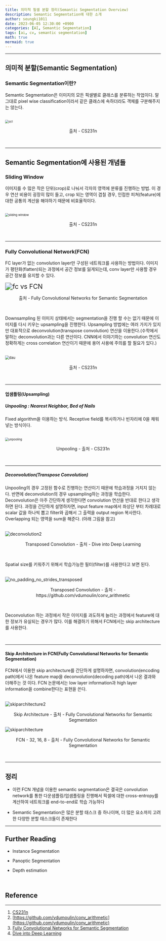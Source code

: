 ```yaml
---
title: 의미적 필셀 분할 정리(Semantic Segmentation Overview)
description: Semantic Segmentation에 대한 소개
author: seungki1011
date: 2023-06-05 12:30:00 +0900
categories: [AI, Semantic Segmentation]
tags: [ai, cv, semantic segmentation]
math: true
mermaid: true
---
```

---
## 의미적 분할(Semantic Segmentation)
### Semantic Segmentation이란?
Semantic Segmentation은 이미지의 모든 픽셀별로 클래스를 분류하는 작업이다. 말 그대로 pixel wise classification이라서 같은 클래스에 속하더라도 객체를 구분해주지는 않는다.

<br>

<img src="../post_images/2023-06-05-semantic_segmentation/ss1.png" alt="ss1" style="zoom:67%;" class="center-image" />

<p align="center">출처 - CS231n </p>

<br>

---

## Semantic Segmentation에 사용된 개념들

### Sliding Window

이미지를 수 많은 작은 단위(crop)로 나눠서 각자의 영역에 분류를 진행하는 방법. 이 경우 연산 비용이 굉장히 많이 들고, crop 되는 영역이 겹칠 경우, 인접한 피쳐(feature)에 대한 공통의 계산을 해야하기 때문에 비효율적이다.

<br>

<img src="../post_images/2023-06-05-semantic_segmentation/slidingwindow.png" alt="sliding window" style="zoom:67%;" class="center-image"/>

<p align="center">출처 - CS231n </p>

<br>

---

### Fully Convolutional Network(FCN)

FC layer가 없는 convolution layer만 구성된 네트워크를 사용하는 방법이다. 이미지가 평탄화(flatten)되는 과정에서 공간 정보를 잃게되는데, conv layer만 사용할 경우 공간 정보를 유지할 수 있다.



<img src="../post_images/2023-06-05-semantic_segmentation/fc_vs_FCN.PNG" alt="fc vs FCN" style="zoom:150%;" class="center-image"/>

<p align="center">출처 - Fully Convolutional Networks for Semantic Segmentation </p>

<br>

Downsampling 된 이미지 상태에서는 segmentation을 진행 할 수는 없기 때문에 이미지를 다시 키우는 upsampling을 진행한다. Upsampling 방법에는 여러 가지가 있지만 대표적으로 deconvolution(transpose convolution) 연산을 이용한다.(수학에서 말하는 deconvolution과는 다른 연산이다. CNN에서 이야기하는 convolution 연산도 정확하게는 cross correlation 연산이기 때문에 용어 사용에 주의를 할 필요가 있다.) 

<br>

<img src="../post_images/2023-06-05-semantic_segmentation/downupsample.png" alt="dau" style="zoom:80%;" class="center-image"/>

<p align="center">출처 - CS231n </p>

<br>

---

#### 업샘플링(Upsampling)

##### Unpooling : Nearest Neighbor, Bed of Nails

Fixed algorithm을 이용하는 방식. Receptive field를 복사하거나 빈자리에 0을 채워 넣는 방식이다.

<br>

<img src="../post_images/2023-06-05-semantic_segmentation/unpooling.png" alt="unpooling" style="zoom:67%;" class="center-image"/>

<p align="center">Unpooling - 출처 - CS231n </p>

<br>

---

##### Deconvolution(Transpose Convolution)

Unpooling의 경우 고정된 함수로 진행하는 연산이기 때문에 학습과정을 거치지 않는다. 반면에 deconvolution의 경우 upsampling하는 과정을 학습한다. Deconvolution은 아주 간단하게 생각한다면 convolution 연산을 반대로 한다고 생각하면 된다. 과정을 간단하게 설명하자면, input feature map에서 좌상단 부터 차례대로 scalar 값을 하나씩 뽑고 filter와 곱해서 그 출력을 output region 복사한다. Overlapping 되는 영역을 sum을 해준다. (아래 그림을 참고)

<br>

<img src="../post_images/2023-06-05-semantic_segmentation/deconvolution2.PNG" alt="deconvolution2" style="zoom:100%;" class="center-image"/>

<p align="center">Transposed Convolution - 출처 - Dive into Deep Learning </p>

<br>

Spatial size를 키워주기 위해서 학습가능한 필터(filter)를 사용한다고 보면 된다.

<br>

<img src="../post_images/2023-06-05-semantic_segmentation/nopaddingnostride.gif" alt="no_padding_no_strides_transposed" style="zoom:100%;" class="center-image"/>

<p align="center">Transposed Convolution - 출처 - https://github.com/vdumoulin/conv_arithmetic </p>

<br>	

Deconvolution 하는 과정에서 작은 이미지를 과도하게 늘리는 과정에서 feature에 대한 정보가 유실되는 경우가 많다. 이를 해결하기 위해서 FCN에서는 skip architecture를 사용한다.

<br>

---

#### Skip Architecture in FCN(Fully Convolutional Networks for Semantic Segmentation)

FCN에서 이용한 skip architecture를 간단하게 설명하자면, convolution(encoding path)에서 나온 feature map을 deconvolution(decoding path)에서 나온 결과와 더해주는 것 이다. FCN 논문에서는 low layer information과 high layer information을 combine한다는 표현을 쓴다.

<br>

<img src="../post_images/2023-06-05-semantic_segmentation/skiparchitecture2.PNG" alt="skiparchitecture2" style="zoom:100%;" class="center-image"/>

<p align="center">Skip Architecture - 출처 - Fully Convolutional Networks for Semantic Segmentation </p>



<img src="../post_images/2023-06-05-semantic_segmentation/skiparchitecture.PNG" alt="skiparchitecture" style="zoom:100%;" class="center-image"/>

<p align="center">FCN - 32, 16, 8 - 출처 - Fully Convolutional Networks for Semantic Segmentation </p>

<br>

---

## 정리

* 이런 FCN 개념을 이용한 semantic segmentation은 결국은 convolution network를 통한 다운샘플링/업샘플링을 진행해서 픽셀에 대한 cross-entropy를 계산하여 네트워크를 end-to-end로 학습 가능하다

* Semantic Segmentation은 많은 분할 태스크 중 하나이며, 더 많은 요소까지 고려한 다양한 분할 태스크들이 존재한다

---

## Further Reading

* Instance Segmentation

* Panoptic Segmentation

* Depth estimation

<br>

## Reference

---

1. [CS231n](https://www.youtube.com/watch?v=vT1JzLTH4G4&list=PLC1qU-LWwrF64f4QKQT-Vg5Wr4qEE1Zxk)
2. [https://github.com/vdumoulin/conv_arithmetic](https://github.com/vdumoulin/conv_arithmetic)
3. [Fully Convolutional Networks for Semantic Segmentation](https://arxiv.org/abs/1411.4038)
4. [Dive into Deep Learning](https://d2l.ai/)

